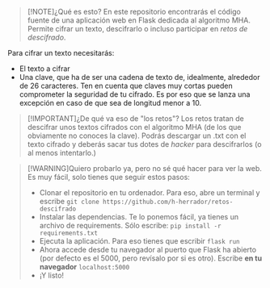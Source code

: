 >[!NOTE]¿Qué es esto?
>En este repositorio encontrarás el código fuente de una aplicación web en Flask dedicada al algoritmo MHA. Permite cifrar un texto, descifrarlo o incluso participar en *retos de descifrado*.

Para cifrar un texto necesitarás:
- El texto a cifrar
- Una clave, que ha de ser una cadena de texto de, idealmente, alrededor de 26 caracteres. Ten en cuenta que claves muy cortas pueden comprometer la seguridad de tu cifrado. Es por eso que se lanza una excepción en caso de que sea de longitud menor a 10.

>[!IMPORTANT]¿De qué va eso de "los retos"?
>Los retos tratan de descifrar unos textos cifrados con el algoritmo MHA (de los que obviamente no conoces la clave). Podrás descargar un .txt con el texto cifrado y deberás sacar tus dotes de *hacker* para descifrarlos (o al menos intentarlo.)

>[!WARNING]Quiero probarlo ya, pero no sé qué hacer para ver la web.
>Es muy fácil, solo tienes que seguir estos pasos:
>- Clonar el repositorio en tu ordenador. Para eso, abre un terminal y escribe ```git clone https://github.com/h-herrador/retos-descifrado```
>- Instalar las dependencias. Te lo ponemos fácil, ya tienes un archivo de requirements. Sólo escribe: ```pip install -r requirements.txt```
>- Ejecuta la aplicación. Para eso tienes que escribir ```flask run```
>- Ahora accede desde tu navegador al puerto que Flask ha abierto (por defecto es el 5000, pero revísalo por si es otro). Escribe **en tu navegador** ```localhost:5000```
>- ¡Y listo!

